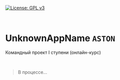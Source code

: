 [![License: GPL v3](https://img.shields.io/badge/License-GPLv3-blue.svg)](https://www.gnu.org/licenses/gpl-3.0)

<br>

# UnknownAppName `ASTON`

Командный проект I ступени (онлайн-курс)

<br>

> В процессе...
